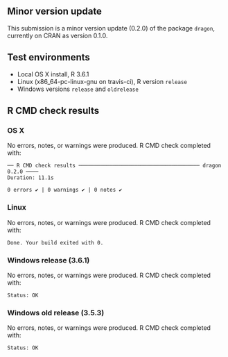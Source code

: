 ## Minor version update
This submission is a minor version update (0.2.0) of the package `dragon`, currently on CRAN as version 0.1.0.


## Test environments
* Local OS X install, R 3.6.1
* Linux (x86_64-pc-linux-gnu on travis-ci), R version `release`
* Windows versions `release` and `oldrelease` 

## R CMD check results 

### OS X

No errors, notes, or warnings were produced. R CMD check completed with:

```
── R CMD check results ─────────────────────────────────────── dragon 0.2.0 ────
Duration: 11.1s

0 errors ✔ | 0 warnings ✔ | 0 notes ✔
```

### Linux 

No errors, notes, or warnings were produced. R CMD check completed with:

`Done. Your build exited with 0.`

### Windows release (3.6.1)

No errors, notes, or warnings were produced. R CMD check completed with:

`Status: OK`


### Windows old release (3.5.3)

No errors, notes, or warnings were produced. R CMD check completed with:

`Status: OK`